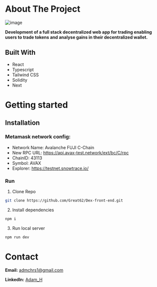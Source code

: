 # About The Project

![image](https://user-images.githubusercontent.com/38594331/171441081-c33950e0-eb85-48eb-b621-c13b0d4a3c2e.png)

**Development of a full stack decentralized web app for trading enabling users to trade tokens and analyse gains in their decentralized wallet.**

## Built With

* React
* Typescript
* Tailwind CSS
* Solidity
* Next

# Getting started

## Installation

### Metamask network config:
* Network Name: Avalanche FUJI C-Chain
* New RPC URL: https://api.avax-test.network/ext/bc/C/rpc
* ChainID: 43113
* Symbol: AVAX
* Explorer: https://testnet.snowtrace.io/

### Run

1. Clone Repo

```bash
git clone https://github.com/Great62/Dex-front-end.git
```

2. Install dependencies
```bash
npm i
```

3. Run local server
```bash
npm run dev
```


# Contact

**Email:** admchrs1@gmail.com

**LinkedIn:** [Adam_H](https://www.linkedin.com/in/adam-harries-39365822a/)
